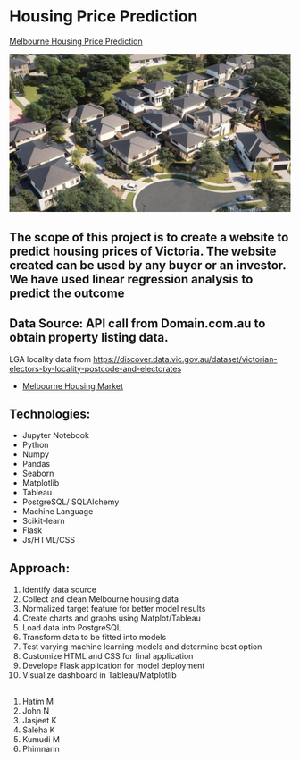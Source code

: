 # Housing Price Prediction
[Melbourne Housing Price Prediction](https://github.com/salehakhatun/Final-Project/)

![Houses Picture](image/melbourne_houses.jpg)


<a name="reason"></a>
## The scope of this project is to create a website to predict housing prices of Victoria. The website created can be used by any buyer or an investor. We have used linear regression analysis to predict the outcome

<a name="source"></a>
## Data Source: API call from Domain.com.au to obtain  property listing data.
LGA locality data from https://discover.data.vic.gov.au/dataset/victorian-electors-by-locality-postcode-and-electorates



- [Melbourne Housing Market](https://www.domain.com.au/)

<a name="tech"></a>
## Technologies: 
- Jupyter Notebook
- Python
- Numpy
- Pandas
- Seaborn
- Matplotlib
- Tableau
- PostgreSQL/ SQLAlchemy
- Machine Language
- Scikit-learn
- Flask
- Js/HTML/CSS


<a name="approach"></a>
## Approach:
01. Identify data source
02. Collect and clean Melbourne housing data
03. Normalized target feature for better model results
04. Create charts and graphs using Matplot/Tableau
05. Load data into PostgreSQL
06. Transform data to be fitted into models
07. Test varying machine learning models and determine best option
08. Customize HTML and CSS for final application
09. Develope Flask application for model deployment
10. Visualize dashboard in Tableau/Matplotlib


<a name="Team-Dolphin Smart"></a>
## 
01. Hatim M
02. John N
03. Jasjeet K
04. Saleha K
05. Kumudi M
06. Phimnarin
